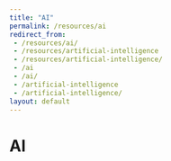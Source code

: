 ```yaml
---
title: "AI"
permalink: /resources/ai
redirect_from:
 - /resources/ai/
 - /resources/artificial-intelligence
 - /resources/artificial-intelligence/
 - /ai
 - /ai/
 - /artificial-intelligence
 - /artificial-intelligence/
layout: default
---
```


# AI

